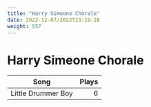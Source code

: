 ```yaml
---
title: "Harry Simeone Chorale"
date: 2022-12-07/2022T23:19:28
weight: 557
---
```


# Harry Simeone Chorale

 Song | Plays 
----- | -----:
Little Drummer Boy | 6
